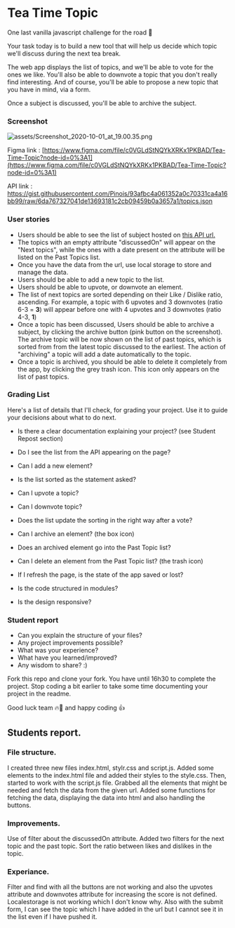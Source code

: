 # Tea Time Topic

One last vanilla javascript challenge for the road 🧨

Your task today is to build a new tool that will help us decide which topic we'll discuss during the next tea break.

The web app displays the list of topics, and we'll be able to vote for the ones we like. You'll also be able to downvote a topic that you don't really find interesting. And of course, you'll be able to propose a new topic that you have in mind, via a form.

Once a subject is discussed, you'll be able to archive the subject.

### Screenshot

![assets/Screenshot_2020-10-01_at_19.00.35.png](assets/Screenshot_2020-10-01_at_19.00.35.png)

Figma link : [https://www.figma.com/file/c0VGLdStNQYkXRKx1PKBAD/Tea-Time-Topic?node-id=0%3A1](https://www.figma.com/file/c0VGLdStNQYkXRKx1PKBAD/Tea-Time-Topic?node-id=0%3A1)

API link : https://gist.githubusercontent.com/Pinois/93afbc4a061352a0c70331ca4a16bb99/raw/6da767327041de13693181c2cb09459b0a3657a1/topics.json

### User stories

-   Users should be able to see the list of subject hosted on [this API url.](https://gist.githubusercontent.com/Pinois/93afbc4a061352a0c70331ca4a16bb99/raw/6da767327041de13693181c2cb09459b0a3657a1/topics.json)
-   The topics with an empty attribute "discussedOn" will appear on the "Next topics", while the ones with a date present on the attribute will be listed on the Past Topics list.
-   Once you have the data from the url, use local storage to store and manage the data.
-   Users should be able to add a new topic to the list.
-   Users should be able to upvote, or downvote an element.
-   The list of next topics are sorted depending on their Like / Dislike ratio, ascending. For example, a topic with 6 upvotes and 3 downvotes (ratio 6-3 = **3**) will appear before one with 4 upvotes and 3 downvotes (ratio 4-3, **1**)
-   Once a topic has been discussed, Users should be able to archive a subject, by clicking the archive button (pink button on the screenshot). The archive topic will be now shown on the list of past topics, which is sorted from from the latest topic discussed to the earliest. The action of "archiving" a topic will add a date automatically to the topic.
-   Once a topic is archived, you should be able to delete it completely from the app, by clicking the grey trash icon. This icon only appears on the list of past topics.

### Grading List

Here's a list of details that I'll check, for grading your project. Use it to guide your decisions about what to do next.

-   Is there a clear documentation explaining your project? (see Student Repost section)

-   Do I see the list from the API appearing on the page?

-   Can I add a new element?

-   Is the list sorted as the statement asked?

-   Can I upvote a topic?

-   Can I downvote topic?

-   Does the list update the sorting in the right way after a vote?

-   Can I archive an element? (the box icon)

-   Does an archived element go into the Past Topic list?

-   Can I delete an element from the Past Topic list? (the trash icon)

-   If I refresh the page, is the state of the app saved or lost?

-   Is the code structured in modules?

-   Is the design responsive?

### Student report

-   Can you explain the structure of your files?
-   Any project improvements possible?
-   What was your experience?
-   What have you learned/improved?
-   Any wisdom to share? :)

Fork this repo and clone your fork. You have until 16h30 to complete the project. Stop coding a bit earlier to take some time documenting your project in the readme.

Good luck team 🔥💪 and happy coding 👍


## Students report.

### File structure.
I created three new files index.html, stylr.css and script.js. Added some elements to the index.html file and added their styles to the style.css. Then, started to work with the script.js file. Grabbed all the elements that might be needed and fetch the data from the given url. Added some functions for fetching the data, displaying the data into html and also handling the buttons.

### Improvements.
Use of filter about the discussedOn attribute. Added two filters for the next topic and the past topic. Sort the ratio between likes and dislikes in the topic.

### Experiance.
Filter and find with all the buttons are not working and also the upvotes attribute and downvotes attribute for increasing the score is not defined. Localestorage is not working which I don't know why. Also with the submit form, I can see the topic which I have added in the url but I cannot see it in the list even if I have pushed it.



